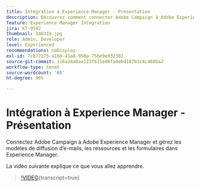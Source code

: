 ```yaml
---
title: Intégration à Experience Manager - Présentation
description: Découvrez comment connecter Adobe Campaign à Adobe Experience Manager. Vous pourrez ainsi effectuer la gestion des modèles de diffusion d’e-mails, des ressources et des formulaires dans Experience Manager.
feature: Experience Manager Integration
jira: KT-9592
thumbnail: 340319.jpg
role: Admin, Developer
level: Experienced
recommendations: noDisplay
exl-id: 7c877275-a160-41a8-950a-756e9e932302
source-git-commit: 116a24a8aa123f615e08fa4ebd187b3c4c460ba2
workflow-type: tm+mt
source-wordcount: '65'
ht-degree: 96%

---
```


# Intégration à Experience Manager - Présentation

Connectez Adobe Campaign à Adobe Experience Manager et gérez les modèles de diffusion d’e-mails, les ressources et les formulaires dans Experience Manager.

La vidéo suivante explique ce que vous allez apprendre.

>[!VIDEO](https://video.tv.adobe.com/v/340319?quality=12&learn=on){transcript=true}
